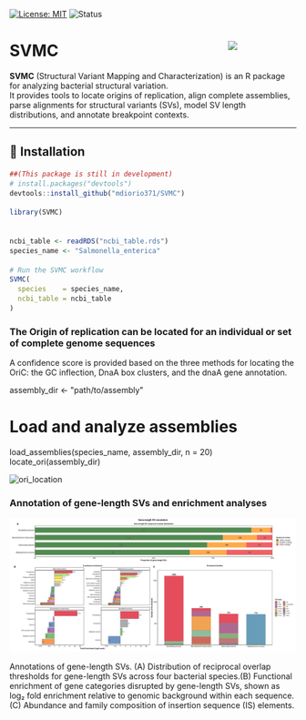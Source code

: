 [![License: MIT](https://img.shields.io/badge/License-MIT-yellow.svg)](LICENSE)
![Status](https://img.shields.io/badge/status-work--in--progress-orange)
# SVMC <img src="figs/logo.png" align="right" width="120"/>


**SVMC** (Structural Variant Mapping and Characterization) is an R package for analyzing bacterial structural variation.  
It provides tools to locate origins of replication, align complete assemblies, parse alignments for structural variants (SVs), model SV length distributions, and annotate breakpoint contexts. 


---

## 🔧 Installation

```r
##(This package is still in development)
# install.packages("devtools")
devtools::install_github("mdiorio371/SVMC")

library(SVMC)


ncbi_table <- readRDS("ncbi_table.rds")
species_name <- "Salmonella_enterica"

# Run the SVMC workflow
SVMC(
  species    = species_name,
  ncbi_table = ncbi_table
)

```  





### The Origin of replication can be located for an individual or set of complete genome sequences
A confidence score is provided based on the three methods for locating the OriC: the GC inflection, DnaA box clusters, and the dnaA gene annotation.

assembly_dir <- "path/to/assembly"

# Load and analyze assemblies
load_assemblies(species_name, assembly_dir, n = 20)
locate_ori(assembly_dir)


![ori_location](ori.png)


### Annotation of gene-length SVs and enrichment analyses

![sv_gene](figures/sv_genic_enrichment.png)

Annotations of gene-length SVs. (A) Distribution of reciprocal overlap thresholds for gene-length SVs across four bacterial species.(B) Functional enrichment of gene categories disrupted by gene-length SVs, shown as log₂ fold enrichment relative to genomic background within each sequence. (C) Abundance and family composition of insertion sequence (IS) elements.
